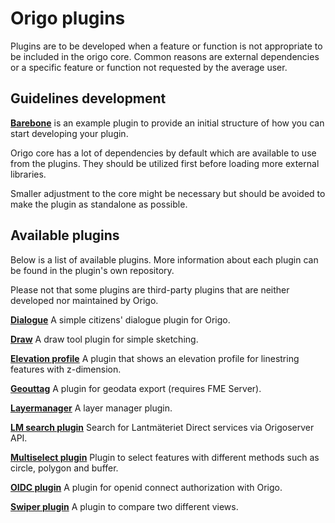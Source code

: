 # Origo plugins
Plugins are to be developed when a feature or function is not appropriate to be included in the origo core. Common reasons are external dependencies or a specific feature or function not requested by the average user. 
## Guidelines development

**[Barebone](https://github.com/origo-map/barebone-plugin)** is an example plugin to provide an initial structure of how you can start developing your plugin. 

Origo core has a lot of dependencies by default which are available to use from the plugins. They should be utilized first before loading more external libraries.

Smaller adjustment to the core might be necessary but should be avoided to make the plugin as standalone as possible. 

## Available plugins
Below is a list of available plugins. More information about each plugin can be found in the plugin's own repository.

Please not that some plugins are third-party plugins that are neither developed nor maintained by Origo.

**[Dialogue](https://github.com/origo-map/dialogue-plugin)**
A simple citizens' dialogue plugin for Origo.

**[Draw](https://github.com/origo-map/draw-plugin)**
A draw tool plugin for simple sketching.

**[Elevation profile](https://github.com/origo-map/elevation-profile-plugin)**
A plugin that shows an elevation profile for linestring features with z-dimension.

**[Geouttag](https://github.com/Eskilstuna-kommun/Geouttag)**
A plugin for geodata export (requires FME Server).

**[Layermanager](https://github.com/origo-map/layermanager)**
A layer manager plugin.

**[LM search plugin](https://github.com/origo-map/lmsearch-plugin)**
Search for Lantmäteriet Direct services via Origoserver API.

**[Multiselect plugin](https://github.com/origo-map/multiselect-plugin)**
Plugin to select features with different methods such as circle, polygon and buffer.

**[OIDC plugin](https://github.com/SigtunaGIS/oidc-plugin)**
A plugin for openid connect authorization with Origo.

**[Swiper plugin](https://github.com/SigtunaGIS/swiper-plugin)**
A plugin to compare two different views.
